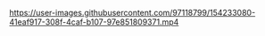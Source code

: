 


https://user-images.githubusercontent.com/97118799/154233080-41eaf917-308f-4caf-b107-97e851809371.mp4

